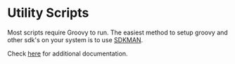 # Utility Scripts

Most scripts require Groovy to run. The easiest method to setup groovy and other sdk's on your system is to use [SDKMAN](http://sdkman.io/).

Check [here](https://hbfernandes.github.io/scripts/ ) for additional documentation. 
